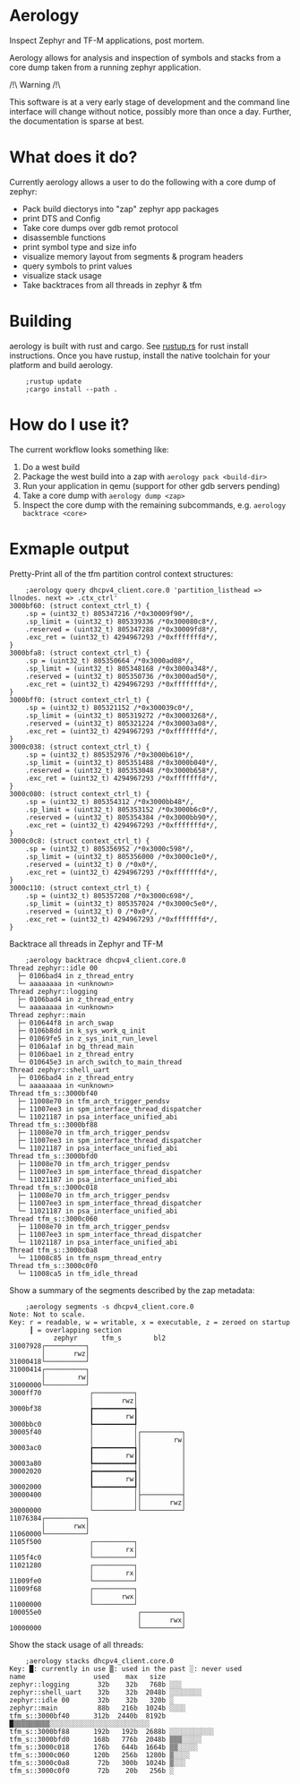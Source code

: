 # Aerology

Inspect Zephyr and TF-M applications, post mortem.

Aerology allows for analysis and inspection of symbols and stacks from a core
dump taken from a running zephyr application.

/!\ Warning /!\

This software is at a very early stage of development and the command line
interface will change without notice, possibly more than once a day.
Further, the documentation is sparse at best.

# What does it do?

Currently aerology allows a user to do the following with a core dump of
zephyr:
  * Pack build diectorys into "zap" zephyr app packages
  * print DTS and Config
  * Take core dumps over gdb remot protocol
  * disassemble functions
  * print symbol type and size info
  * visualize memory layout from segments & program headers
  * query symbols to print values
  * visualize stack usage
  * Take backtraces from all threads in zephyr & tfm
  
# Building

aerology is built with rust and cargo.
See [rustup.rs](https://rustup.rs) for rust install instructions.
Once you have rustup, install the native toolchain for your platform
 and build aerology.

```
    ;rustup update
    ;cargo install --path .
```

# How do I use it?

The current workflow looks something like:

1) Do a west build
2) Package the west build into a zap with `aerology pack <build-dir>`
3) Run your application in qemu (support for other gdb servers pending)
4) Take a core dump with `aerology dump <zap>`
5) Inspect the core dump with the remaining subcommands, e.g. `aerology backtrace <core>`

# Exmaple output

Pretty-Print all of the tfm partition control context structures:

```
    ;aerology query dhcpv4_client.core.0 'partition_listhead => llnodes. next => .ctx_ctrl'
3000bf60: (struct context_ctrl_t) {
    .sp = (uint32_t) 805347216 /*0x30009f90*/,
    .sp_limit = (uint32_t) 805339336 /*0x300080c8*/,
    .reserved = (uint32_t) 805347288 /*0x30009fd8*/,
    .exc_ret = (uint32_t) 4294967293 /*0xfffffffd*/,
}
3000bfa8: (struct context_ctrl_t) {
    .sp = (uint32_t) 805350664 /*0x3000ad08*/,
    .sp_limit = (uint32_t) 805348168 /*0x3000a348*/,
    .reserved = (uint32_t) 805350736 /*0x3000ad50*/,
    .exc_ret = (uint32_t) 4294967293 /*0xfffffffd*/,
}
3000bff0: (struct context_ctrl_t) {
    .sp = (uint32_t) 805321152 /*0x300039c0*/,
    .sp_limit = (uint32_t) 805319272 /*0x30003268*/,
    .reserved = (uint32_t) 805321224 /*0x30003a08*/,
    .exc_ret = (uint32_t) 4294967293 /*0xfffffffd*/,
}
3000c038: (struct context_ctrl_t) {
    .sp = (uint32_t) 805352976 /*0x3000b610*/,
    .sp_limit = (uint32_t) 805351488 /*0x3000b040*/,
    .reserved = (uint32_t) 805353048 /*0x3000b658*/,
    .exc_ret = (uint32_t) 4294967293 /*0xfffffffd*/,
}
3000c080: (struct context_ctrl_t) {
    .sp = (uint32_t) 805354312 /*0x3000bb48*/,
    .sp_limit = (uint32_t) 805353152 /*0x3000b6c0*/,
    .reserved = (uint32_t) 805354384 /*0x3000bb90*/,
    .exc_ret = (uint32_t) 4294967293 /*0xfffffffd*/,
}
3000c0c8: (struct context_ctrl_t) {
    .sp = (uint32_t) 805356952 /*0x3000c598*/,
    .sp_limit = (uint32_t) 805356000 /*0x3000c1e0*/,
    .reserved = (uint32_t) 0 /*0x0*/,
    .exc_ret = (uint32_t) 4294967293 /*0xfffffffd*/,
}
3000c110: (struct context_ctrl_t) {
    .sp = (uint32_t) 805357208 /*0x3000c698*/,
    .sp_limit = (uint32_t) 805357024 /*0x3000c5e0*/,
    .reserved = (uint32_t) 0 /*0x0*/,
    .exc_ret = (uint32_t) 4294967293 /*0xfffffffd*/,
}
```

Backtrace all threads in Zephyr and TF-M

```
    ;aerology backtrace dhcpv4_client.core.0
Thread zephyr::idle 00
  ├─ 0106bad4 in z_thread_entry
  └─ aaaaaaaa in <unknown>
Thread zephyr::logging
  ├─ 0106bad4 in z_thread_entry
  └─ aaaaaaaa in <unknown>
Thread zephyr::main
  ├─ 010644f8 in arch_swap
  ├─ 0106b8dd in k_sys_work_q_init
  ├─ 01069fe5 in z_sys_init_run_level
  ├─ 0106a1af in bg_thread_main
  ├─ 0106bae1 in z_thread_entry
  └─ 010645e3 in arch_switch_to_main_thread
Thread zephyr::shell_uart
  ├─ 0106bad4 in z_thread_entry
  └─ aaaaaaaa in <unknown>
Thread tfm_s::3000bf40
  ├─ 11008e70 in tfm_arch_trigger_pendsv
  ├─ 11007ee3 in spm_interface_thread_dispatcher
  └─ 11021187 in psa_interface_unified_abi
Thread tfm_s::3000bf88
  ├─ 11008e70 in tfm_arch_trigger_pendsv
  ├─ 11007ee3 in spm_interface_thread_dispatcher
  └─ 11021187 in psa_interface_unified_abi
Thread tfm_s::3000bfd0
  ├─ 11008e70 in tfm_arch_trigger_pendsv
  ├─ 11007ee3 in spm_interface_thread_dispatcher
  └─ 11021187 in psa_interface_unified_abi
Thread tfm_s::3000c018
  ├─ 11008e70 in tfm_arch_trigger_pendsv
  ├─ 11007ee3 in spm_interface_thread_dispatcher
  └─ 11021187 in psa_interface_unified_abi
Thread tfm_s::3000c060
  ├─ 11008e70 in tfm_arch_trigger_pendsv
  ├─ 11007ee3 in spm_interface_thread_dispatcher
  └─ 11021187 in psa_interface_unified_abi
Thread tfm_s::3000c0a8
  └─ 11008c85 in tfm_nspm_thread_entry
Thread tfm_s::3000c0f0
  └─ 11008ca5 in tfm_idle_thread
```

Show a summary of the segments described by the zap metadata:

```
    ;aerology segments -s dhcpv4_client.core.0
Note: Not to scale.
Key: r = readable, w = writable, x = executable, z = zeroed on startup
     ┃ = overlapping section
           zephyr      tfm_s        bl2
31007928┌──────────┐
        │       rwz│
31000418└──────────┘
31000414┌──────────┐
        │        rw│
31000000└──────────┘
3000ff70            ┌──────────┐
                    │       rwz│
3000bf38            ┢━━━━━━━━━━┪
                    ┃        rw┃
3000bbc0            ┡━━━━━━━━━━┩
30005f40            │          │┌──────────┐
                    │          ││        rw│
30003ac0            ┢━━━━━━━━━━┪│          │
                    ┃        rw┃│          │
30003a80            ┡━━━━━━━━━━┩│          │
30002020            ┢━━━━━━━━━━┪│          │
                    ┃        rw┃│          │
30002000            ┡━━━━━━━━━━┩│          │
30000400            │          │├──────────┤
                    │          ││       rwz│
30000000            └──────────┘└──────────┘
11076384┌──────────┐
        │       rwx│
11060000└──────────┘
1105f500            ┌──────────┐
                    │        rx│
1105f4c0            └──────────┘
11021280            ┌──────────┐
                    │        rx│
11009fe0            └──────────┘
11009f68            ┌──────────┐
                    │       rwx│
11000000            └──────────┘
100055e0                        ┌──────────┐
                                │       rwx│
10000000                        └──────────┘
```

Show the stack usage of all threads:
```
    ;aerology stacks dhcpv4_client.core.0
Key: █: currently in use ▒: used in the past ░: never used
name                 used    max   size
zephyr::logging       32b    32b   768b ░░░
zephyr::shell_uart    32b    32b  2048b ░░░░░░░░
zephyr::idle 00       32b    32b   320b ░
zephyr::main          88b   216b  1024b ░░░░
tfm_s::3000bf40      312b  2440b  8192b █▒▒▒▒▒▒▒▒▒░░░░░░░░░░░░░░░░░░░░░░░░░
tfm_s::3000bf88      192b   192b  2688b ░░░░░░░░░░░
tfm_s::3000bfd0      168b   776b  2048b ▒▒▒░░░░░
tfm_s::3000c018      176b   644b  1664b ▒▒░░░░░
tfm_s::3000c060      120b   256b  1280b ▒░░░░
tfm_s::3000c0a8       72b   300b  1024b ▒░░░
tfm_s::3000c0f0       72b    20b   256b ░
```